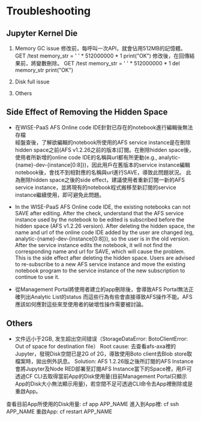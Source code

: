 # Troubleshooting

## Jupyter Kernel Die

1. Memory GC issue
修改前，每呼叫一次API，就會佔用512MB的記憶體。
GET /test
memory_str = ' ' * 512000000 * 1
print("OK")
修改後，在回傳結果前，將變數刪除。
GET /test
memory_str = ' ' * 512000000 * 1
del memory_str
print("OK")

2. Disk full issue


3. Others

## Side Effect of Removing the Hidden Space
* 在WISE-PaaS AFS Online code IDE針對已存在的notebook進行編輯後無法存檔   
經盤查後，了解欲編輯的notebook所使用的AFS service instance是在刪除hidden space之前(AFS v1.2.26之前的版本)訂閱。在刪除hidden space後，使用者所新增的online code IDE的名稱與url都有所更動(e.g., analytic-{name}-dev-{instance[0:8]})，因此用戶在舊版本的service instance編輯notebook後，會找不到相對應的名稱與url進行SAVE，導致此問題狀況。
此為刪除hidden space之後的side effect，建議使用者重新訂閱一新的AFS service instance，並將現有的notebook程式搬移至新訂閱的service instance繼續使用，即可避免此問題。

* In the WISE-PaaS AFS Online code IDE, the existing notebooks can not SAVE after editing.
After the check, understand that the AFS service instance used by the notebook to be edited is subscribed before the hidden space (AFS v1.2.26 version). After deleting the hidden space, the name and url of the online code IDE added by the user are changed (eg, analytic-{name}-dev-{instance[0:8]}), so the user is in the old version. After the service instance edits the notebook, it will not find the corresponding name and url for SAVE, which will cause the problem.
This is the side effect after deleting the hidden space. Users are advised to re-subscribe to a new AFS service instance and move the existing notebook program to the service instance of the new subscription to continue to use it.

* 從Management Portal將使用者建立的app刪除後，會導致AFS Portal無法正確列出Analytic List的status
而這些行為有些會直接導致AFS操作不能。AFS應該如何應對這些來至使用者的破壞性操作需要被討論。


## Others
* 文件远小于2GB, 发生超出空间错误（StorageDataError: BotoClientError: Out of space for destination file）
Root cause: 去查看afs-axa裡的Jupyter，發現Disk空間已是2G of 2G，導致使用Boto client去Blob store取檔案時，拋出例外訊息。
Solution: AFS 1.2.26版之後所訂閱的AFS Instance會將Jupyter及Node RED部署至訂閱AFS Instance當下的Space裡，用戶可透過CF CLI去取得當前App的Disk使用量(目前Management Portal只顯示App的Disk大小無法顯示用量)，若空間不足可透過CLI命令去App裡刪除或是重啟App。

查看目前App所使用的Disk用量: cf app APP_NAME
進入到App裡: cf ssh APP_NAME
重啟App: cf restart APP_NAME


